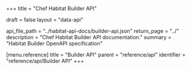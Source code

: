 +++
title = "Chef Habitat Builder API"

draft = false
layout = "data-api"

api_file_path = "../habitat-api-docs/builder-api.json"
return_page = "../"
description = "Chef Habitat Builder API documentation."
summary = "Habitat Builder OpenAPI specification"

[menu.reference]
    title = "Builder API"
    parent = "reference/api"
    identifier = "reference/api/Builder API"
+++
